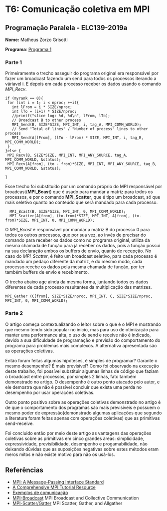# T6: Comunicação coletiva em MPI


## Programação Paralela - ELC139-2019a

**Nome:** Matheus Zorzo Grisotti

**Programa**: [Programa 1](/trabalhos/t6/matrix_mult_Broad.c)

### Parte 1

  Primeiramente o trecho asseguir do programa original era responsável por fazer um broadcast fazendo um send para todos os processos iterando a váriavel i. E depois em cada processo receber os dados usando o comando *MPI_Recv*.
  ```
 if (myrank == 0){
   for (int i = 1; i < nproc; ++i){
     int lFrom = i * SIZE/nproc;
     int lTo = (i+1) * SIZE/nproc;
     //printf("slice log: %d, %d\n", lFrom, lTo);
     // Broadcast B to other process
     MPI_Send(B, SIZE*SIZE, MPI_INT, i, tag_A, MPI_COMM_WORLD);
     // Send "Total of lines" / "Number of process" lines to other process
     MPI_Send(A[lFrom], (lTo - lFrom) * SIZE, MPI_INT, i, tag_B, MPI_COMM_WORLD);
   }
 }else {
   MPI_Recv(B, SIZE*SIZE, MPI_INT, MPI_ANY_SOURCE, tag_A, MPI_COMM_WORLD, &status);
   MPI_Recv(A[from], (to - from)*SIZE, MPI_INT, MPI_ANY_SOURCE, tag_B, MPI_COMM_WORLD, &status);

 }
 ```
 Esse trecho foi substituído por um comando próprio do MPI responsável por broadcast(**MPI_Bcast**) que é usado para mandar a matriz para todos os processos, e por o comando **MPI_Scatter**, que é tipo um broadcast, só que mais seletivo quanto ao conteúdo que será mandado para cada processo.

```
  MPI_Bcast(B, SIZE*SIZE, MPI_INT, 0, MPI_COMM_WORLD);
  MPI_Scatter(A[from], (to-from)*SIZE, MPI_INT, A[from], (to-from)*SIZE, MPI_INT, 0, MPI_COMM_WORLD);
```

 O *MPI_Bcast* é responsável por mandar a matriz B do processo 0 para todos os outros processos, que por sua vez, ao invés de precisar do comando para receber os dados como no programa original, utiliza da mesma chamada de função para já receber os dados, pois a função possui na sua declaração ambos os buffers de envio, quanto de recepção.
 No caso do *MPI_Scatter*, é feito um broadcast seletivo, para cada processo é mandado um pedaço diferente da matriz, e do mesmo modo, cada processo recebe os dados pela mesma chamada de função, por ter também buffers de envio e recebimento.

 O trecho abaixo age ainda da mesma forma, juntando todos os dados diferentes de cada processo resultantes da multiplicação das matrizes.
```
MPI_Gather (C[from], SIZE*SIZE/nproc, MPI_INT, C, SIZE*SIZE/nproc, MPI_INT, 0, MPI_COMM_WORLD);
```

### Parte 2

O artigo começa contextualizando o leitor sobre o que é o MPI e mostrando que mesmo tendo sido popular no início, mas para uso de otimização para manter uma performance alta, o uso de send e receive não é indicado, devido a sua dificuldade de programação e previsão do comportamento do programa para problemas mais complexos. A alternativa apresentada são as operações coletivas.

Então foram feitas algumas hipóteses, é simples de programar? Garante o mesmo desempenho? É mais previsível? Como foi observado na execução deste trabalho, foi possível substituir algumas linhas de código que faziam o broadcast entre processos, por simples 2 linhas, fato também demonstrado no artigo. O desempenho é outro ponto atacado pelo autor, e ele demostra que não é possível concluir que exista uma perda no desempenho por usar operações coletivas.

Outro ponto positivo sobre as operações coletivas demonstrado no artigo é de que o comportamento dos programas são mais previsíveis e possuem o mesmo poder de expressão(demonstrado algumas aplicações que segundo a literatura foram feitas apenas com operações coletivas) que as primitivas send-receive.

Foi concluido então por meio deste artigo as vantagens das operações coletivas sobre as primitivas em cinco grandes àreas: simplicidade, expressividade, previsibilidade, desempenho e progamabilidade, não deixando dúvidas que as suposições negativas sobre estes métodos eram meros mítos e não existe motivo para não os usá-los.

  ## Referências

- [MPI: A Message-Passing Interface Standard](https://www.mpi-forum.org/docs/mpi-3.1/mpi31-report.pdf)  
- [A Comprehensive MPI Tutorial Resource](http://mpitutorial.com/)  
- [Exemplos de comunicação](exemplos/)
- [MPI-Broadcast](https://mpitutorial.com/tutorials/mpi-broadcast-and-collective-communication/)
  MPI Broadcast and Collective Communication
- [MPI-Scatter/Gatter](https://mpitutorial.com/tutorials/mpi-scatter-gather-and-allgather/)
  MPI Scatter, Gather, and Allgather
